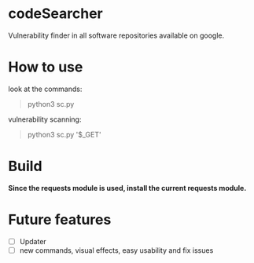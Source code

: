 # codeSearcher
Vulnerability finder in all software repositories available on google.
# How to use
look at the commands:
> python3 sc.py

vulnerability scanning:
> python3 sc.py '$_GET'

# Build
**Since the requests module is used, install the current requests module.**
# Future features
- [ ] Updater
- [ ] new commands, visual effects, easy usability and fix issues
